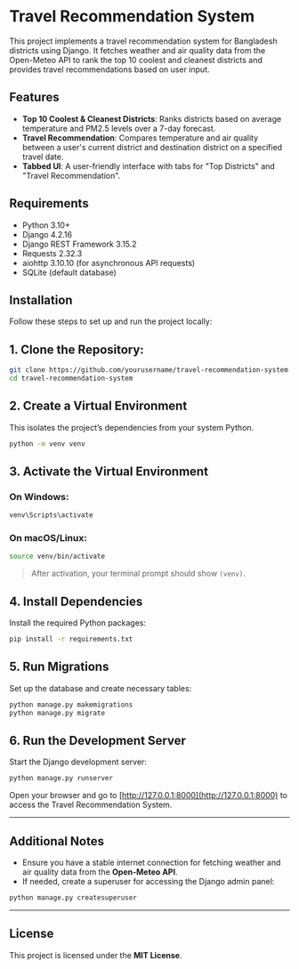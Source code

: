 # Travel Recommendation System

This project implements a travel recommendation system for Bangladesh districts using Django. It fetches weather and air quality data from the Open-Meteo API to rank the top 10 coolest and cleanest districts and provides travel recommendations based on user input.

## Features
- **Top 10 Coolest & Cleanest Districts**: Ranks districts based on average temperature and PM2.5 levels over a 7-day forecast.
- **Travel Recommendation**: Compares temperature and air quality between a user's current district and destination district on a specified travel date.
- **Tabbed UI**: A user-friendly interface with tabs for "Top Districts" and "Travel Recommendation".

## Requirements
- Python 3.10+
- Django 4.2.16
- Django REST Framework 3.15.2
- Requests 2.32.3
- aiohttp 3.10.10 (for asynchronous API requests)
- SQLite (default database)

## Installation
Follow these steps to set up and run the project locally:

## 1. Clone the Repository:
   ```bash
   git clone https://github.com/yourusername/travel-recommendation-system.git
   cd travel-recommendation-system
   ```

## 2. Create a Virtual Environment

This isolates the project’s dependencies from your system Python.

```bash
python -m venv venv
```

## 3. Activate the Virtual Environment

### On Windows:

```bash
venv\Scripts\activate
```

### On macOS/Linux:

```bash
source venv/bin/activate
```

> After activation, your terminal prompt should show `(venv)`.

## 4. Install Dependencies

Install the required Python packages:

```bash
pip install -r requirements.txt
```

## 5. Run Migrations

Set up the database and create necessary tables:

```bash
python manage.py makemigrations
python manage.py migrate
```

## 6. Run the Development Server

Start the Django development server:

```bash
python manage.py runserver
```

Open your browser and go to [http://127.0.0.1:8000](http://127.0.0.1:8000) to access the Travel Recommendation System.

---

## Additional Notes

- Ensure you have a stable internet connection for fetching weather and air quality data from the **Open-Meteo API**.
- If needed, create a superuser for accessing the Django admin panel:

```bash
python manage.py createsuperuser
```

---

## License

This project is licensed under the **MIT License**.
